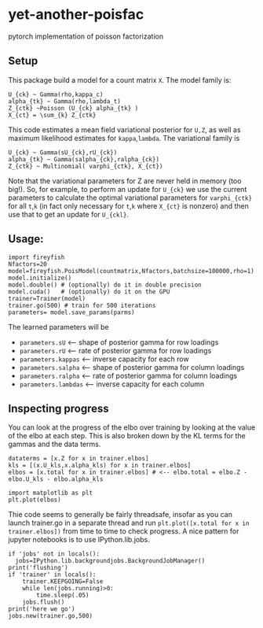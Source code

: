 # yet-another-poisfac
pytorch implementation of poisson factorization

## Setup

This package build a model for a count matrix `X`.  The model family is:

```
U_{ck} ~ Gamma(rho,kappa_c)
alpha_{tk} ~ Gamma(rho,lambda_t)
Z_{ctk} ~Poisson (U_{ck} alpha_{tk} )
X_{ct} = \sum_{k} Z_{ctk}
```

This code estimates a mean field variational posterior for `U,Z`, as well as maximum likelihood estimates for `kappa`,`lambda`.  The variational family is 

```
U_{ck} ~ Gamma(sU_{ck},rU_{ck})
alpha_{tk} ~ Gamma(salpha_{ck},ralpha_{ck})
Z_{ctk} ~ Multinomial( varphi_{ctk}, X_{ct})
```

Note that the variational parameters for Z are never held in memory (too big!).  So, for example, to perform an update for `U_{ck}` we use the current parameters to calculate the optimal variational parameters for `varphi_{ctk}` for all `t`,`k` (in fact only necessary for `t`,`k` where `X_{ct}` is nonzero) and then use that to get an update for `U_{ckl}`.  

## Usage:

```
import fireyfish
Nfactors=20
model=fireyfish.PoisModel(countmatrix,Nfactors,batchsize=100000,rho=1)
model.initialize()
model.double() # (optionally) do it in double precision
model.cuda()   # (optionally) do it on the GPU
trainer=Trainer(model)
trainer.go(500) # train for 500 iterations
parameters= model.save_params(parms)
```

The learned parameters will be 

* `parameters.sU` <-- shape of posterior gamma for row loadings
* `parameters.rU` <-- rate of posterior gamma for row loadings
* `parameters.kappas` <-- inverse capacity for each row
* `parameters.salpha` <-- shape of posterior gamma for column loadings
* `parameters.ralpha` <-- rate of posterior gamma for column loadings
* `parameters.lambdas` <-- inverse capacity for each column

## Inspecting progress 

You can look at the progress of the elbo over training by looking at the value of the elbo at each step.  This is also broken down by the KL terms for the gammas and the data terms.  

```
dataterms = [x.Z for x in trainer.elbos]
kls = [(x.U_kls,x.alpha_kls) for x in trainer.elbos]
elbos = [x.total for x in trainer.elbos] # <-- elbo.total = elbo.Z - elbo.U_kls - elbo.alpha_kls

import matplotlib as plt
plt.plot(elbos)
```

Thie code seems to generally be fairly threadsafe, insofar as you can launch trainer.go in a separate thread and run `plt.plot([x.total for x in trainer.elbos])` from time to time to check progress.  A nice pattern for jupyter notebooks is to use IPython.lib.jobs.  

```
if 'jobs' not in locals():
  jobs=IPython.lib.backgroundjobs.BackgroundJobManager()
print('flushing')
if 'trainer' in locals():
    trainer.KEEPGOING=False
    while len(jobs.running)>0:
        time.sleep(.05)
    jobs.flush()
print('here we go')
jobs.new(trainer.go,500)
```

